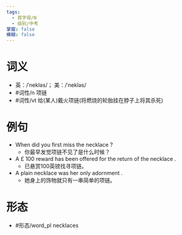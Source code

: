 ```yaml
---
tags:
  - 首字母/N
  - 级别/中考
掌握: false
模糊: false
---
```

# 词义
- 英：/ˈnekləs/； 美：/ˈnekləs/
- #词性/n  项链
- #词性/vt  给(某人)戴火项链(将燃烧的轮胎挂在脖子上将其杀死)
# 例句
- When did you first miss the necklace ?
	- 你最早发觉项链不见了是什么时候？
- A £ 100 reward has been offered for the return of the necklace .
	- 已悬赏100英镑找寻项链。
- A plain necklace was her only adornment .
	- 她身上的饰物就只有一串简单的项链。
# 形态
- #形态/word_pl necklaces
